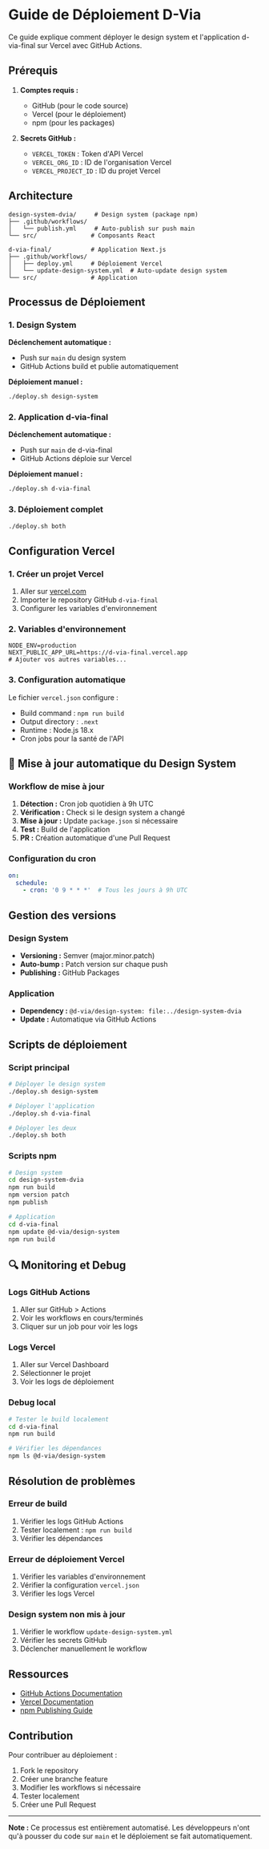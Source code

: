 # Guide de Déploiement D-Via

Ce guide explique comment déployer le design system et l'application d-via-final sur Vercel avec GitHub Actions.

## Prérequis

1. **Comptes requis :**
   - GitHub (pour le code source)
   - Vercel (pour le déploiement)
   - npm (pour les packages)

2. **Secrets GitHub :**
   - `VERCEL_TOKEN` : Token d'API Vercel
   - `VERCEL_ORG_ID` : ID de l'organisation Vercel
   - `VERCEL_PROJECT_ID` : ID du projet Vercel

## Architecture

```
design-system-dvia/     # Design system (package npm)
├── .github/workflows/
│   └── publish.yml     # Auto-publish sur push main
└── src/               # Composants React

d-via-final/           # Application Next.js
├── .github/workflows/
│   ├── deploy.yml     # Déploiement Vercel
│   └── update-design-system.yml  # Auto-update design system
└── src/               # Application
```

## Processus de Déploiement

### 1. Design System

**Déclenchement automatique :**
- Push sur `main` du design system
- GitHub Actions build et publie automatiquement

**Déploiement manuel :**
```bash
./deploy.sh design-system
```

### 2. Application d-via-final

**Déclenchement automatique :**
- Push sur `main` de d-via-final
- GitHub Actions déploie sur Vercel

**Déploiement manuel :**
```bash
./deploy.sh d-via-final
```

### 3. Déploiement complet

```bash
./deploy.sh both
```

## Configuration Vercel

### 1. Créer un projet Vercel

1. Aller sur [vercel.com](https://vercel.com)
2. Importer le repository GitHub `d-via-final`
3. Configurer les variables d'environnement

### 2. Variables d'environnement

```env
NODE_ENV=production
NEXT_PUBLIC_APP_URL=https://d-via-final.vercel.app
# Ajouter vos autres variables...
```

### 3. Configuration automatique

Le fichier `vercel.json` configure :
- Build command : `npm run build`
- Output directory : `.next`
- Runtime : Node.js 18.x
- Cron jobs pour la santé de l'API

## 🔄 Mise à jour automatique du Design System

### Workflow de mise à jour

1. **Détection :** Cron job quotidien à 9h UTC
2. **Vérification :** Check si le design system a changé
3. **Mise à jour :** Update `package.json` si nécessaire
4. **Test :** Build de l'application
5. **PR :** Création automatique d'une Pull Request

### Configuration du cron

```yaml
on:
  schedule:
    - cron: '0 9 * * *'  # Tous les jours à 9h UTC
```

## Gestion des versions

### Design System

- **Versioning :** Semver (major.minor.patch)
- **Auto-bump :** Patch version sur chaque push
- **Publishing :** GitHub Packages

### Application

- **Dependency :** `@d-via/design-system: file:../design-system-dvia`
- **Update :** Automatique via GitHub Actions

## Scripts de déploiement

### Script principal

```bash
# Déployer le design system
./deploy.sh design-system

# Déployer l'application
./deploy.sh d-via-final

# Déployer les deux
./deploy.sh both
```

### Scripts npm

```bash
# Design system
cd design-system-dvia
npm run build
npm version patch
npm publish

# Application
cd d-via-final
npm update @d-via/design-system
npm run build
```

## 🔍 Monitoring et Debug

### Logs GitHub Actions

1. Aller sur GitHub > Actions
2. Voir les workflows en cours/terminés
3. Cliquer sur un job pour voir les logs

### Logs Vercel

1. Aller sur Vercel Dashboard
2. Sélectionner le projet
3. Voir les logs de déploiement

### Debug local

```bash
# Tester le build localement
cd d-via-final
npm run build

# Vérifier les dépendances
npm ls @d-via/design-system
```

## Résolution de problèmes

### Erreur de build

1. Vérifier les logs GitHub Actions
2. Tester localement : `npm run build`
3. Vérifier les dépendances

### Erreur de déploiement Vercel

1. Vérifier les variables d'environnement
2. Vérifier la configuration `vercel.json`
3. Vérifier les logs Vercel

### Design system non mis à jour

1. Vérifier le workflow `update-design-system.yml`
2. Vérifier les secrets GitHub
3. Déclencher manuellement le workflow

## Ressources

- [GitHub Actions Documentation](https://docs.github.com/en/actions)
- [Vercel Documentation](https://vercel.com/docs)
- [npm Publishing Guide](https://docs.npmjs.com/packages-and-modules/contributing-packages-to-the-registry)

## Contribution

Pour contribuer au déploiement :

1. Fork le repository
2. Créer une branche feature
3. Modifier les workflows si nécessaire
4. Tester localement
5. Créer une Pull Request

---

**Note :** Ce processus est entièrement automatisé. Les développeurs n'ont qu'à pousser du code sur `main` et le déploiement se fait automatiquement.
